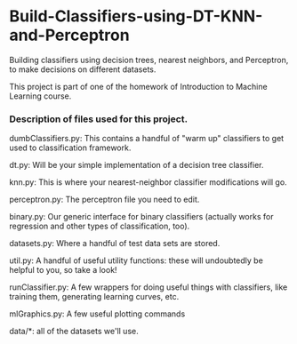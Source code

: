 # Build-Classifiers-using-DT-KNN-and-Perceptron
Building classifiers using decision trees, nearest neighbors, and Perceptron, to make decisions on different datasets.

This project is part of one of the homework of Introduction to Machine Learning course.

### Description of files used for this project.

dumbClassifiers.py: This contains a handful of "warm up" classifiers to get used to classification framework.

dt.py: Will be your simple implementation of a decision tree classifier.

knn.py: This is where your nearest-neighbor classifier modifications will go.

perceptron.py: The perceptron file you need to edit.

binary.py: Our generic interface for binary classifiers (actually works for regression and other types of classification, too).

datasets.py: Where a handful of test data sets are stored.

util.py: A handful of useful utility functions: these will undoubtedly be helpful to you, so take a look!

runClassifier.py: A few wrappers for doing useful things with classifiers, like training them, generating learning curves, etc.

mlGraphics.py: A few useful plotting commands

data/*: all of the datasets we'll use.
